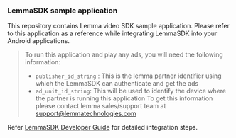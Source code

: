### LemmaSDK sample application

This repository contains Lemma video SDK sample application. Please refer to this application as a reference while integrating LemmaSDK 
into your Android applications.

> To run this application and play any ads, you will need the following information:
> - `publisher_id_string` : This is the lemma partner identifier using which the LemmaSDK can authenticate and get the ads  
> - `ad_unit_id_string`: This will be used to identify the device where the partner is running this application
> To get this information please contact lemma sales/support team at support@lemmatechnologies.com

Refer [LemmaSDK Developer Guide](https://github.com/lmsdkdev/lemma-sdk-samples/wiki) for detailed integration steps.
